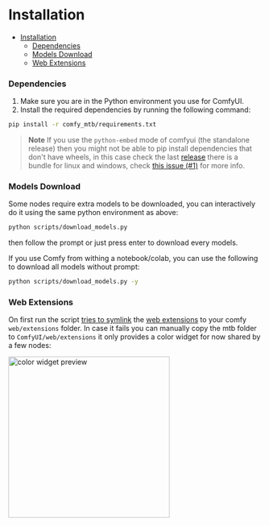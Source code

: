 # Installation
- [Installation](#installation)
    - [Dependencies](#dependencies)
    - [Models Download](#models-download)
    - [Web Extensions](#web-extensions)


### Dependencies

1. Make sure you are in the Python environment you use for ComfyUI.
2. Install the required dependencies by running the following command:
  ```bash
  pip install -r comfy_mtb/requirements.txt
  ```

> **Note**
> If you use the `python-embed` mode of comfyui (the standalone release) then you might not be able to pip install
> dependencies that don't have wheels, in this case check the last [release](https://github.com/melMass/comfy_mtb/releases) there is a bundle for linux and windows, check [this issue (#1)](https://github.com/melMass/comfy_mtb/issues/1) for more info.

### Models Download
Some nodes require extra models to be downloaded, you can interactively do it using the same python environment as above:
```bash
python scripts/download_models.py
```

then follow the prompt or just press enter to download every models.

If you use Comfy from withing a notebook/colab, you can use the following to download all models without prompt:

```bash
python scripts/download_models.py -y
```


### Web Extensions

On first run the script [tries to symlink](https://github.com/melMass/comfy_mtb/blob/d982b69a58c05ccead9c49370764beaa4549992a/__init__.py#L45-L61) the [web extensions](https://github.com/melMass/comfy_mtb/tree/main/web) to your comfy `web/extensions` folder. In case it fails you can manually copy the mtb folder to `ComfyUI/web/extensions` it only provides a color widget for now shared by a few nodes:  

<img alt="color widget preview" src="https://github.com/melMass/comfy_mtb/assets/7041726/cff7e66a-4cc4-4866-b35b-10af0bb2d110" width=320>